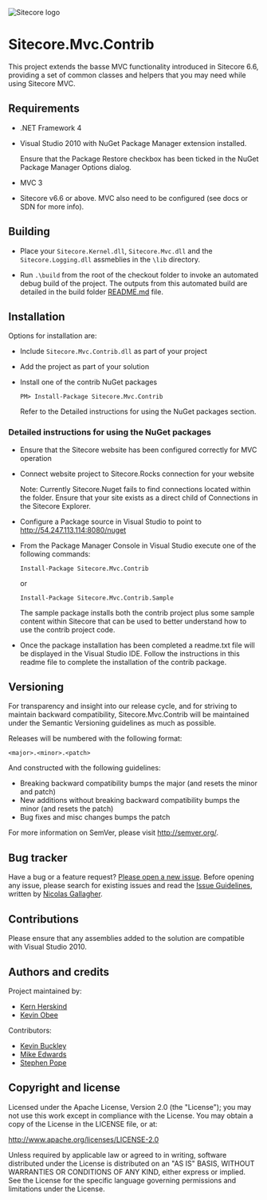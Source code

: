 ![Sitecore logo](http://www.sitecore.net/images/logo.png)

# Sitecore.Mvc.Contrib

This project extends the basse MVC functionality introduced in Sitecore 6.6, providing a set of common classes and helpers that you may need while using Sitecore MVC.


## Requirements

* .NET Framework 4

* Visual Studio 2010 with NuGet Package Manager extension installed. 

    Ensure that the Package Restore checkbox has been ticked in the NuGet Package Manager Options dialog.

* MVC 3 

* Sitecore v6.6 or above. MVC also need to be configured (see docs or SDN for more info).


## Building

* Place your `Sitecore.Kernel.dll`, `Sitecore.Mvc.dll` and the `Sitecore.Logging.dll` assmeblies in the `\lib` directory.

* Run `.\build`  from the root of the checkout folder to invoke an automated debug build of the project. The outputs from this automated build are detailed in the build folder [README.md](/build/README.md) file.


## Installation

Options for installation are:

* Include `Sitecore.Mvc.Contrib.dll` as part of your project 

* Add the project as part of your solution

*   Install one of the contrib NuGet packages

    `PM> Install-Package Sitecore.Mvc.Contrib`

	Refer to the Detailed instructions for using the NuGet packages section.

    
### Detailed instructions for using the NuGet packages

* Ensure that the Sitecore website has been configured correctly for MVC operation

* Connect website project to Sitecore.Rocks connection for your website

    Note: Currently Sitecore.Nuget fails to find connections located within the <Local IIS Sites> folder. Ensure that your site exists as a direct child of Connections in the Sitecore Explorer.

* Configure a Package source in Visual Studio to point to http://54.247.113.114:8080/nuget

* From the Package Manager Console in Visual Studio execute one of the following commands:

    `Install-Package Sitecore.Mvc.Contrib`

	or

	`Install-Package Sitecore.Mvc.Contrib.Sample`

	The sample package installs both the contrib project plus some sample content within Sitecore that can be used to better understand how to use the contrib project code.

* Once the package installation has been completed a readme.txt file will be displayed in the Visual Studio IDE. Follow the instructions in this readme file to complete the installation of the contrib package.


## Versioning

For transparency and insight into our release cycle, and for striving to maintain backward compatibility, Sitecore.Mvc.Contrib will be maintained under the Semantic Versioning guidelines as much as possible.

Releases will be numbered with the following format:

    <major>.<minor>.<patch>

And constructed with the following guidelines:

* Breaking backward compatibility bumps the major (and resets the minor and patch)
* New additions without breaking backward compatibility bumps the minor (and resets the patch)
* Bug fixes and misc changes bumps the patch

For more information on SemVer, please visit http://semver.org/.

## Bug tracker

Have a bug or a feature request? [Please open a new issue](https://github.com/Sitecore/Sitecore-Mvc-Contrib/issues). Before opening any issue, please search for existing issues and read the [Issue Guidelines](https://github.com/necolas/issue-guidelines), written by [Nicolas Gallagher](https://github.com/necolas/).

## Contributions

Please ensure that any assemblies added to the solution are compatible with Visual Studio 2010.

## Authors and credits

Project maintained by:

* [Kern Herskind](http://twitter.com/herskinduk)
* [Kevin Obee](http://twitter.com/kevinobee)

Contributors:

* [Kevin Buckley](TODO)
* [Mike Edwards](TODO)
* [Stephen Pope](TODO)


## Copyright and license

Licensed under the Apache License, Version 2.0 (the "License"); you may not use this work except in compliance with the License. You may obtain a copy of the License in the LICENSE file, or at:

http://www.apache.org/licenses/LICENSE-2.0

Unless required by applicable law or agreed to in writing, software distributed under the License is distributed on an "AS IS" BASIS, WITHOUT WARRANTIES OR CONDITIONS OF ANY KIND, either express or implied. See the License for the specific language governing permissions and limitations under the License.